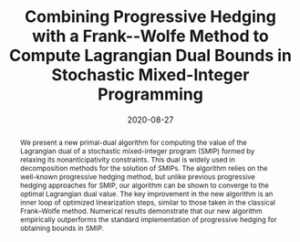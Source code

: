 ---
title: Combining Progressive Hedging with a Frank--Wolfe Method to Compute Lagrangian
  Dual Bounds in Stochastic Mixed-Integer Programming
# If group member, use folder name in /content/authors
authors:
  - Natashia Boland
  - Jeffrey Christiansen
  - Brian Dandurand
  - Andrew Eberhard
  - Jeff Linderoth
  - James Luedtke
  - g_fabricio-oliveira
date: 2020-08-27
doi: 10.1137/16M1076290

# Schedule page publish date (NOT publication's date).
publishDate: 2017-01-01

# Publication type.
# Legend: 0 = Uncategorized; 1 = Conference paper; 2 = Journal article;
# 3 = Preprint / Working Paper; 4 = Report; 5 = Book; 6 = Book section;
# 7 = Thesis; 8 = Patent
publication_types: ['2']

# Publication name and optional abbreviated publication name. Notice * * on title. # Publication name and optional abbreviated publication name. Quote marks needed for Markdown typesetting
publication: '*SIAM Journal of Optimization*'
publication_short: ''

abstract: We present a new primal-dual algorithm for computing the value of the Lagrangian
  dual of a stochastic mixed-integer program (SMIP) formed by relaxing its nonanticipativity
  constraints. This dual is widely used in decomposition methods for the solution
  of SMIPs. The algorithm relies on the well-known progressive hedging method, but
  unlike previous progressive hedging approaches for SMIP, our algorithm can be shown
  to converge to the optimal Lagrangian dual value. The key improvement in the new
  algorithm is an inner loop of optimized linearization steps, similar to those taken
  in the classical Frank–Wolfe method. Numerical results demonstrate that our new
  algorithm empirically outperforms the standard implementation of progressive hedging
  for obtaining bounds in SMIP.

# Summary. An optional shortened abstract.
summary: 

# Not in use. Could be used for keywords 
tags:
  
featured: false

# links:
url_pdf: ''
url_code: ''
url_dataset: ''
url_poster: ''
url_project: ''
url_slides: ''
url_source: ''
url_video: ''

# Categories
#  These asociate the publications with the icons representing reearch topics and application areas
categories: [Efficient formulation and solution methods]

# Associated Projects (optional).
#   Associate this publication with one or more of your projects.
#   Simply enter your project's folder or file name without extension.
#   E.g. `internal-project` references `content/project/internal-project/index.md`.
#   Otherwise, set `projects: []`.
projects: []

# Featured image
# To use, add an image named `featured.jpg/png` to your page's folder.
# Focal points: Smart, Center, TopLeft, Top, TopRight, Left, Right, BottomLeft, Bottom, BottomRight.
image:
  caption: ''
  focal_point: ''
  preview_only: false
---